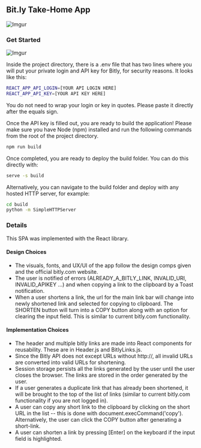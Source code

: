 ## Bit.ly Take-Home App
![Imgur](https://i.imgur.com/OSoouMG.gif)

### Get Started

![Imgur](https://i.imgur.com/iLcl8tU.gif)

Inside the project directory, there is a .env file that has two lines where you will put your private login and API key for Bitly, for security reasons. It looks like this: 
```bash
REACT_APP_API_LOGIN=[YOUR API LOGIN HERE]
REACT_APP_API_KEY=[YOUR API KEY HERE]
```

You do not need to wrap your login or key in quotes. Please paste it directly after the equals sign.

Once the API key is filled out, you are ready to build the application! Please make sure you have Node (npm) installed and run the following commands from the root of the project directory.

```bash
npm run build
```

Once completed, you are ready to deploy the build folder. You can do this directly with:

```bash
serve -s build
```

Alternatively, you can navigate to the build folder and deploy with any hosted HTTP server, for example:
```bash
cd build
python -m SimpleHTTPServer
```

### Details

This SPA was implemented with the React library.

#### Design Choices
* The visuals, fonts, and UX/UI of the app follow the design comps given and the official bitly.com website.
* The user is notified of errors (ALREADY_A_BITLY_LINK, INVALID_URI, INVALID_APIKEY ...) and when copying a link to the clipboard by a Toast notification.
* When a user shortens a link, the url for the main link bar will change into newly shortened link and selected for copying to clipboard. The SHORTEN button will turn into a COPY button along with an option for clearing the input field. This is similar to current bitly.com functionality.

#### Implementation Choices
* The header and multiple bitly links are made into React components for reusability. These are in Header.js and BitlyLinks.js.
* Since the Bitly API does not except URLs without http://, all invalid URLs are converted into valid URLs for shortening.
* Session storage persists all the links generated by the user until the user closes the browser. The links are stored in the order generated by the user.
* If a user generates a duplicate link that has already been shortened, it will be brought to the top of the list of links (similar to current bitly.com functionality if you are not logged in).
* A user can copy any short link to the clipboard by clicking on the short URL in the list -- this is done with document.execCommand('copy'). Alternatively, the user can click the COPY button after generating a short-link.
* A user can shorten a link by pressing [Enter] on the keyboard if the input field is highlighted.
